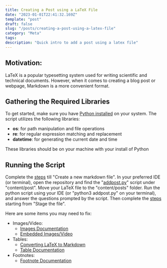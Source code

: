 ```yaml
---
title: Creating a Post using a LaTeX File
date: "2023-01-01T22:41:32.169Z"
template: "post"
draft: false
slug: "/posts/creating-a-post-using-a-latex-file"
category: "Meta"
tags:
description: "Quick intro to add a post using a latex file"
---
```


## Motivation:
LaTeX is a popular typesetting system used for writing scientific and technical documents. However, when it comes to creating a blog post or webpage, Markdown is a more convenient format.

## Gathering the Required Libraries
To get started, make sure you have [Python installed](https://www.python.org/downloads/) on your system. The script utilizes the following libraries:

- **os**: for path manipulation and file operations
- **re**: for regular expression matching and replacement
- **datetime**: for generating the current date and time

These libraries should be on your machine with your install of Python

## Running the Script
Complete the [steps](https://mathdugresearch.netlify.app/posts/step-by-step-guide-to-start-writing-on-here#add-your-article) till "Create a new markdown file". In your preferred IDE (or terminal), open the repository and find the "[addpost.py](https://github.com/Geoc2022/BrownMathDUG_Research/blob/main/content/posts/addpost.py)" script under "content/post". Move your LaTeX file to the "content/posts" folder. Run the python script using your IDE (or "python3 addpost.py" on your terminal), and answer the questions prompted by the script. Then complete the [steps](https://mathdugresearch.netlify.app/posts/step-by-step-guide-to-start-writing-on-here#stage-the-file) starting from "Stage the file".

Here are some items you may need to fix:
 - Images/Video:
	* [Images Documentation](https://www.markdownguide.org/basic-syntax/#images-1)
	* [Embedded Images/Video](https://css-tricks.com/embedded-content-in-markdown/)
 - Tables:
	* [Converting LaTeX to Markdown](https://tableconvert.com/latex-to-markdown)
	* [Table Documentation](https://www.markdownguide.org/extended-syntax/#tables)
 - Footnotes:
	* [Footnote Documentation](https://www.markdownguide.org/extended-syntax/#footnotes)
